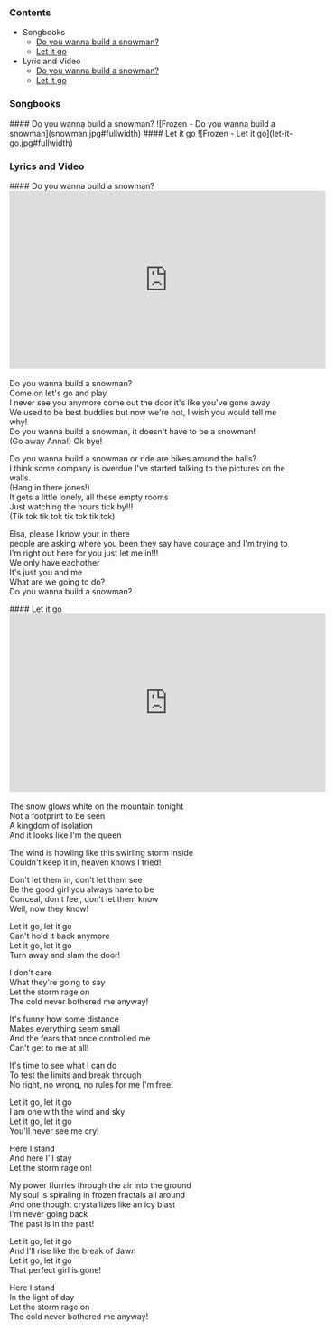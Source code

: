 ### Contents
* Songbooks
    * [Do you wanna build a snowman?](#songbook-1)  
    * [Let it go](#songbook-2)
* Lyric and Video
    * [Do you wanna build a snowman?](#lyric-1)  
    * [Let it go](#lyric-2)

### Songbooks
<a name="songbook-1">
#### Do you wanna build a snowman?
![Frozen - Do you wanna build a snowman](snowman.jpg#fullwidth)

<a name="songbook-2">
#### Let it go
![Frozen - Let it go](let-it-go.jpg#fullwidth)

### Lyrics and Video
<a name="lyric-1">
#### Do you wanna build a snowman?
<iframe width="560" height="315" src="https://www.youtube.com/embed/V-zXT5bIBM0" frameborder="0" allow="accelerometer; autoplay; encrypted-media; gyroscope; picture-in-picture" allowfullscreen></iframe>

Do you wanna build a snowman?  
Come on let's go and play  
I never see you anymore come out the door it's like you've gone away  
We used to be best buddies but now we're not, I wish you would tell me why!  
Do you wanna build a snowman, it doesn't have to be a snowman!  
(Go away Anna!) Ok bye!  

Do you wanna build a snowman or ride are bikes around the halls?  
I think some company is overdue I've started talking to the pictures on the walls.  
(Hang in there jones!)  
It gets a little lonely, all these empty rooms  
Just watching the hours tick by!!!  
(Tik tok tik tok tik tok tik tok)  

Elsa, please I know your in there  
people are asking where you been they say have courage and I'm trying to  
I'm right out here for you just let me in!!!  
We only have eachother  
It's just you and me   
What are we going to do?  
Do you wanna build a snowman?  

<a name="lyric-2">
#### Let it go
<iframe width="560" height="315" src="https://www.youtube.com/embed/L0MK7qz13bU" frameborder="0" allow="accelerometer; autoplay; encrypted-media; gyroscope; picture-in-picture" allowfullscreen></iframe>

The snow glows white on the mountain tonight  
Not a footprint to be seen  
A kingdom of isolation  
And it looks like I'm the queen  

The wind is howling like this swirling storm inside  
Couldn't keep it in, heaven knows I tried!  

Don't let them in, don't let them see  
Be the good girl you always have to be  
Conceal, don't feel, don't let them know  
Well, now they know!  

Let it go, let it go  
Can't hold it back anymore  
Let it go, let it go  
Turn away and slam the door!  

I don't care  
What they're going to say  
Let the storm rage on  
The cold never bothered me anyway!  

It's funny how some distance  
Makes everything seem small  
And the fears that once controlled me  
Can't get to me at all!  

It's time to see what I can do  
To test the limits and break through  
No right, no wrong, no rules for me I'm free!  

Let it go, let it go  
I am one with the wind and sky  
Let it go, let it go  
You'll never see me cry!  

Here I stand  
And here I'll stay  
Let the storm rage on!  

My power flurries through the air into the ground  
My soul is spiraling in frozen fractals all around  
And one thought crystallizes like an icy blast  
I'm never going back  
The past is in the past!  

Let it go, let it go  
And I'll rise like the break of dawn  
Let it go, let it go  
That perfect girl is gone!  

Here I stand  
In the light of day  
Let the storm rage on  
The cold never bothered me anyway!  

